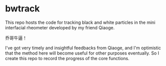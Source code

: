 # bwtrack

This repo hosts the code for tracking black and white particles in the mini interfacial rheometer developed by my friend Qiaoge.

乔哥牛逼！

I've got very timely and insightful feedbacks from Qiaoge, and I'm optimistic that the method here will become useful for other purposes eventually. So I create this repo to record the progress of the core functions. 
